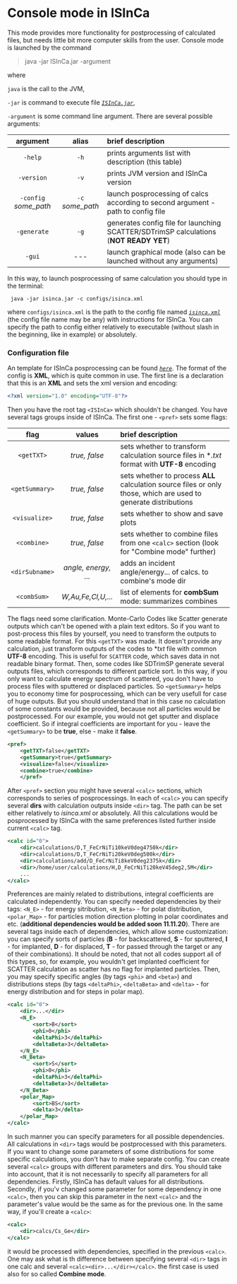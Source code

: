 # Console mode in ISInCa


This mode provides more functionality for postprocessing of calculated files, 
but needs little bit more computer skills from the user. 
Console mode is launched by the command  
>java -jar ISInCa.jar -argument

where 

`java` is the call to the JVM, 

`-jar` is command to execute file *[`ISInCa.jar`](https://github.com/mauveferret/ISInCa/blob/master/out/ISInCa.jar)*,

` -argument ` is some command line argument. There are several possible arguments:

argument                  | alias             | brief description
:------------------------:|:-----------------:|:------
`-help`                   | `-h`              | prints arguments list with description (this table)
`-version`                | `-v`              | prints JVM version and ISInCa version 
`-config` *some_path*     | `-c` *some_path*  | launch posprocessing of calcs according to second argument - path to config file
`-generate`               | `-g`              | generates config file for launching SCATTER/SDTrimSP calculations (**NOT READY YET**)
`-gui`                    | ---               | launch graphical  mode (also can be launched without any arguments)

In this way, to launch posprocessing of same calculation you should type in the terminal:

` java -jar isinca.jar -c configs/isinca.xml`

where  `configs/isinca.xml` is the path to the config file named *[`isinca.xml`](https://github.com/mauveferret/ISInCa/blob/master/out/isinca.xml)* 
(the config file name may be any) with instructions for ISInCa. 
You can specify the path to config either relatively to executable (without slash in the beginning, like in example) or absolutely.

### Configuration file

An template for ISInCa posprocessing can be found *[`here`](https://github.com/mauveferret/ISInCa/blob/master/out/isinca.xml)*. The format of the config is **XML**, which is quite common in use. The first line is a declaration that this is an **XML** and sets the xml version and encoding:
```xml
<?xml version="1.0" encoding="UTF-8"?>
```
Then you have the root tag `<ISInCa>` which shouldn't be changed. You have several tags groups inside of ISInCa. The first one - `<pref>` sets some flags:

flag             |   values             | brief description
:---------------:|:--------------------:|:----------
`<getTXT>`       | *true, false*        | sets whether to transform calculation source files in **.txt* format with **UTF-8** encoding
`<getSummary>`   | *true, false*        |sets whether to process **ALL** calculation source files or only those, which are used to generate distributions
`<visualize>`    | *true, false*        |sets whether to show and save plots
`<combine>`      | *true, false*        |sets whether to combine files from one `<calc>` section (look for "Combine mode" further)
`<dirSubname>`   | *angle, energy, ...* | adds an incident angle/energy... of calcs. to combine's mode dir
`<combSum>`      | *W,Au,Fe,Cl,U,...*   | list of elements for **combSum** mode: summarizes combines
The flags need some clarification. Monte-Carlo Codes like Scatter generate outputs which can't be opened with a plain
text editors. So if you want to post-process this files by yourself, 
you need to transform the outputs to some readable format. For this `<getTXT>` was made.
It doesn't provide any calculation, just transform outputs of the codes to **txt* file with common **UTF-8** encoding.
This is useful for `SCATTER` code, which saves data in not readable binary format.
Then, some codes like SDTrimSP generate several outputs files, which corresponds to different particle sort. 
In this way, if you only want to calculate energy spectrum of scattered, you don't have to process files with
sputtered or displaced particles. So `<getSummary>` helps you to economy time for posprocessing, 
which can be very usefull for case of huge outputs. 
But you should understand that in this case no calculation of some constants would be provided,
because not all particles would be postprocessed. For our example, you would not get sputter and displace coefficient. 
So if integral coefficients are important for you - leave the `<getSummary>` to be **true**, 
else - make it **false**.

```xml
<pref>
    <getTXT>false</getTXT>
    <getSummary>true</getSummary>
    <visualize>false</visualize>
    <combine>true</combine>
    </pref>
```
After `<pref>` section you might have several `<calc>` sections, which corresponds to series of posprocessings. In each of `<calc>` you can specify several **dirs** with calculation outputs inside `<dir>` tag. The path can be set either relatively to *isinca.xml* or absolutely. All this calculations would be posprocessed by ISInCa with the same preferences listed further inside current `<calc>` tag.
```xml
<calc id="0">
    <dir>calculations/D,T_FeCrNiTi10keV0deg4750k</dir>
    <dir>calculations/D,T_FeCrNiTi20keV0deg500k</dir>
    <dir>calculations/add/D_FeCrNiTi8keV0deg2375k</dir>
    <dir>/home/user/calculations/H,D_FeCrNiTi20keV45deg2,5M</dir>
    ...
</calc>
```
Preferences are mainly related to distributions, integral coefficients are calculated independently. You can specify needed dependencies by their tags: `<N_E>` - for energy sitribution, `<N_Beta>` - for polat distribution, `<polar_Map>` - for particles motion direction plotting in polar coordinates and etc. (**additional dependencies would be added soon 11.11.20**). There are several tags inside each of dependencies, which allow some customization: you can specify sorts of particles (**B** - for backscattered, **S** - for sputtered, **I** - for implanted, **D** - for displaced, **T** - for passed through the target or any of their combinations). It should be noted, that not all codes support all of this types,  so,  for example, you wouldn't get implanted coefficient for SCATTER calculation as scatter has no flag for implanted particles. Then, you may specify specific angles (by tags `<phi>` and `<beta>`) and distributions steps (by tags `<deltaPhi>`, `<deltaBeta>` and `<delta>` - for energy distribution and for steps in polar map).
```xml
<calc id="0">
    <dir>...</dir>
    <N_E>
        <sort>B</sort>
        <phi>0</phi>
        <deltaPhi>3</deltaPhi>
        <deltaBeta>3</deltaBeta>
    </N_E>
    <N_Beta>
        <sort>S</sort>
        <phi>0</phi>
        <deltaPhi>3</deltaPhi>
        <deltaBeta>3</deltaBeta>
    </N_Beta>
    <polar_Map>
        <sort>BS</sort>
        <delta>3</delta>
    </polar_Map>
</calc>
```
In such manner you can specify parameters for all possible dependencies. All calculations in `<dir>` tags would be postprocessed with this parameters. If you want to change some parameters of some distributions for some specific calculations, you don't hav to make separate config. You can create several `<calc>` groups with different parameters and dirs. You should take into account, that it is not necessarily to specify all parameters for all dependencies. Firstly, ISInCa has default values for all distributions. Secondly, if you'v changed some parameter for some dependency in one `<calc>`, then you can skip this parameter in the next `<calc>` and the parameter's value would be the same as for the previous one. In the same way, if you'll create a `<calc>`:
```xml
<calc>
    <dir>calcs/Cs_Ge</dir>
</calc>
```
it would be processed with dependencies, specified in the previous `<calc>`. One may ask what is th difference between specifying several `<dir>` tags in one calc and several `<calc><dir>...</dir></calc>`. the first case is used also for so called **Combine mode**.
